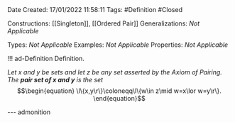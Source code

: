 <br />
<br />

Date Created: 17/01/2022 11:58:11
Tags: #Definition #Closed

Constructions: [[Singleton]], [[Ordered Pair]]
Generalizations: _Not Applicable_

Types: _Not Applicable_
Examples: _Not Applicable_ 
Properties: _Not Applicable_

!!! ad-Definition Definition.

_Let $x$ and $y$ be sets and let $z$ be any set asserted by the Axiom of Pairing. The **pair set of $x$ and $y$** is the set_
$$\begin{equation}
    \l\{x,y\r\}\coloneqq\l\{w\in z\mid w=x\lor w=y\r\}.
\end{equation}$$

--- admonition
